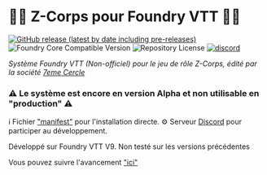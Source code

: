 # :zombie_man: Z-Corps pour Foundry VTT :zombie_woman: 
[![GitHub release (latest by date including pre-releases)](https://img.shields.io/github/v/release/piment/zcorps-foundryvtt?color=blue)](https://github.com/piment/zcorps-foundryvtt/releases/latest/) 
![Foundry Core Compatible Version](https://img.shields.io/endpoint?url=https://foundryshields.com/version?url=https%3A%2F%2Fgithub.com%2Fpiment%2Fzcorps-foundryvtt%2Freleases%2Flatest%2Fdownload%2Fsystem.json&color=orange)
![Repository License](https://img.shields.io/github/license/piment/zcorps-foundryvtt?color=lightgrey)
[![discord](https://img.shields.io/badge/-DISCORD-%23?color=blueviolet)](https://discord.gg/rbsvujHH)

*Système Foundry VTT (Non-officiel) pour le jeu de rôle Z-Corps, édité par la société [7eme Cercle](https://www.7emecercle.com/7C_site/jeux-de-roles/z-corps/)*

### :warning: Le système est encore en version Alpha et non utilisable en "production" :warning:


:information_source: Fichier ["manifest"](https://github.com/piment/zcorps-foundryvtt/releases/latest/download/system.json) pour l'installation directe.
:gear: Serveur [Discord](https://discord.gg/rbsvujHH) pour participer au développement.

Développé sur Foundry VTT V9. Non testé sur les versions précédentes

Vous pouvez suivre l'avancement ["ici"](https://github.com/users/piment/projects/1/views/1)

